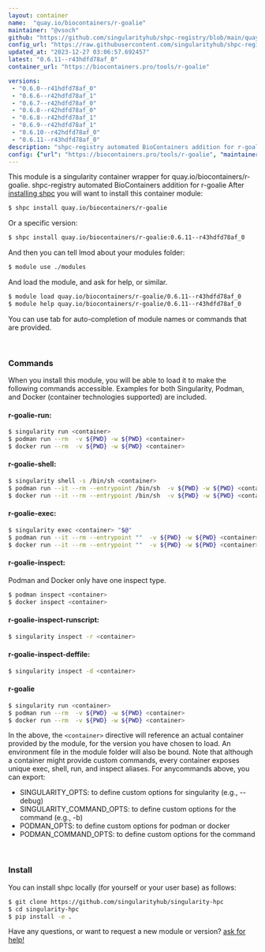 ```yaml
---
layout: container
name:  "quay.io/biocontainers/r-goalie"
maintainer: "@vsoch"
github: "https://github.com/singularityhub/shpc-registry/blob/main/quay.io/biocontainers/r-goalie/container.yaml"
config_url: "https://raw.githubusercontent.com/singularityhub/shpc-registry/main/quay.io/biocontainers/r-goalie/container.yaml"
updated_at: "2023-12-27 03:06:57.692457"
latest: "0.6.11--r43hdfd78af_0"
container_url: "https://biocontainers.pro/tools/r-goalie"

versions:
 - "0.6.0--r41hdfd78af_0"
 - "0.6.6--r42hdfd78af_1"
 - "0.6.7--r42hdfd78af_0"
 - "0.6.8--r42hdfd78af_0"
 - "0.6.8--r42hdfd78af_1"
 - "0.6.9--r42hdfd78af_1"
 - "0.6.10--r42hdfd78af_0"
 - "0.6.11--r43hdfd78af_0"
description: "shpc-registry automated BioContainers addition for r-goalie"
config: {"url": "https://biocontainers.pro/tools/r-goalie", "maintainer": "@vsoch", "description": "shpc-registry automated BioContainers addition for r-goalie", "latest": {"0.6.11--r43hdfd78af_0": "sha256:49c3d51bd88e443ad636e3c3ea23daa2d13381c2a649153bb721098778a4bd7a"}, "tags": {"0.6.0--r41hdfd78af_0": "sha256:a325da85dec2f4b653c6b77314852291f8a6384534a21cc0bab715e4d9581f38", "0.6.6--r42hdfd78af_1": "sha256:b5b8d73740d55553148c7de88b54315d0a5ba843ba468b7fd408f99a72635be2", "0.6.7--r42hdfd78af_0": "sha256:fadea0235c03e420a43588fc7850bde802eb6d0336decf17e909a4a0e6c0f7c7", "0.6.8--r42hdfd78af_0": "sha256:de3733dd01c8694d1c72c3cac290438c0267c8b835124ed809190e7ac7b19d1c", "0.6.8--r42hdfd78af_1": "sha256:33c940b37e0bb54d35f9010994d4c05e3acd1c281bf04b9fb947b4a80c2add59", "0.6.9--r42hdfd78af_1": "sha256:732de7c1c7e6ed903137841bea50da7ee959599df17a1b0b2015cea1e82cc235", "0.6.10--r42hdfd78af_0": "sha256:3ff95d0918f0b64beed0ddbc4924d5dee039b919e67eafbd9075fff47a045dc1", "0.6.11--r43hdfd78af_0": "sha256:49c3d51bd88e443ad636e3c3ea23daa2d13381c2a649153bb721098778a4bd7a"}, "docker": "quay.io/biocontainers/r-goalie"}
---
```


This module is a singularity container wrapper for quay.io/biocontainers/r-goalie.
shpc-registry automated BioContainers addition for r-goalie
After [installing shpc](#install) you will want to install this container module:


```bash
$ shpc install quay.io/biocontainers/r-goalie
```

Or a specific version:

```bash
$ shpc install quay.io/biocontainers/r-goalie:0.6.11--r43hdfd78af_0
```

And then you can tell lmod about your modules folder:

```bash
$ module use ./modules
```

And load the module, and ask for help, or similar.

```bash
$ module load quay.io/biocontainers/r-goalie/0.6.11--r43hdfd78af_0
$ module help quay.io/biocontainers/r-goalie/0.6.11--r43hdfd78af_0
```

You can use tab for auto-completion of module names or commands that are provided.

<br>

### Commands

When you install this module, you will be able to load it to make the following commands accessible.
Examples for both Singularity, Podman, and Docker (container technologies supported) are included.

#### r-goalie-run:

```bash
$ singularity run <container>
$ podman run --rm  -v ${PWD} -w ${PWD} <container>
$ docker run --rm  -v ${PWD} -w ${PWD} <container>
```

#### r-goalie-shell:

```bash
$ singularity shell -s /bin/sh <container>
$ podman run --it --rm --entrypoint /bin/sh  -v ${PWD} -w ${PWD} <container>
$ docker run --it --rm --entrypoint /bin/sh  -v ${PWD} -w ${PWD} <container>
```

#### r-goalie-exec:

```bash
$ singularity exec <container> "$@"
$ podman run --it --rm --entrypoint ""  -v ${PWD} -w ${PWD} <container> "$@"
$ docker run --it --rm --entrypoint ""  -v ${PWD} -w ${PWD} <container> "$@"
```

#### r-goalie-inspect:

Podman and Docker only have one inspect type.

```bash
$ podman inspect <container>
$ docker inspect <container>
```

#### r-goalie-inspect-runscript:

```bash
$ singularity inspect -r <container>
```

#### r-goalie-inspect-deffile:

```bash
$ singularity inspect -d <container>
```



#### r-goalie

```bash
$ singularity run <container>
$ podman run --rm  -v ${PWD} -w ${PWD} <container>
$ docker run --rm  -v ${PWD} -w ${PWD} <container>
```


In the above, the `<container>` directive will reference an actual container provided
by the module, for the version you have chosen to load. An environment file in the
module folder will also be bound. Note that although a container
might provide custom commands, every container exposes unique exec, shell, run, and
inspect aliases. For anycommands above, you can export:

 - SINGULARITY_OPTS: to define custom options for singularity (e.g., --debug)
 - SINGULARITY_COMMAND_OPTS: to define custom options for the command (e.g., -b)
 - PODMAN_OPTS: to define custom options for podman or docker
 - PODMAN_COMMAND_OPTS: to define custom options for the command

<br>

### Install

You can install shpc locally (for yourself or your user base) as follows:

```bash
$ git clone https://github.com/singularityhub/singularity-hpc
$ cd singularity-hpc
$ pip install -e .
```

Have any questions, or want to request a new module or version? [ask for help!](https://github.com/singularityhub/singularity-hpc/issues)